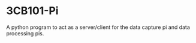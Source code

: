 # 3CB101-Pi
A python program to act as a server/client for the data capture pi and data processing pis.
